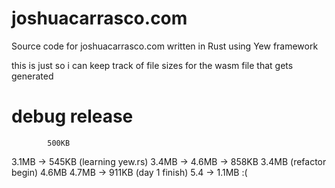 # joshuacarrasco.com
Source code for joshuacarrasco.com written in Rust using Yew framework

this is just so i can keep track of file sizes for the wasm file that gets generated

debug       release
====================
            500KB
3.1MB ->    545KB       (learning yew.rs)
3.4MB ->
4.6MB ->    858KB
3.4MB                   (refactor begin)
4.6MB
4.7MB ->    911KB       (day 1 finish)
5.4   ->    1.1MB :(

